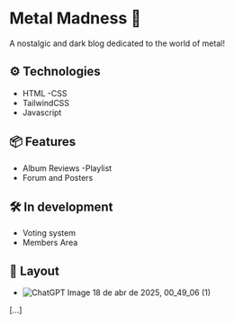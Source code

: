 # Metal Madness 🤘
A nostalgic and dark blog dedicated to the world of metal!

## ⚙️ Technologies
- HTML
-CSS
- TailwindCSS
- Javascript

## 📦 Features
- Album Reviews
-Playlist
- Forum and Posters

## 🛠️ In development
- Voting system
- Members Area

## 📸 Layout
- ![ChatGPT Image 18 de abr  de 2025, 00_49_06 (1)](https://github.com/user-attachments/assets/5bf1ad6e-f1af-42c8-985b-b92a0d8b82cd)





[...]

